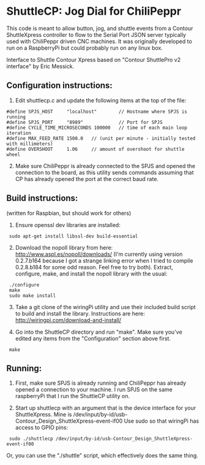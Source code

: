 
# ShuttleCP: Jog Dial for ChiliPeppr

This code is meant to allow button, jog, and shuttle events from a Contour ShuttleXpress controller to flow to the Serial Port JSON server typically used with ChiliPeppr driven CNC machines. It was originally developed to run on a RaspberryPi but could probably run on any linux box.

Interface to Shuttle Contour Xpress based on "Contour ShuttlePro v2 interface" by Eric Messick.


## Configuration instructions:

1. Edit shuttlecp.c and update the following items at the top of the file:

```
#define SPJS_HOST     "localhost"        // Hostname where SPJS is running
#define SPJS_PORT     "8989"             // Port for SPJS
#define CYCLE_TIME_MICROSECONDS 100000   // time of each main loop iteration
#define MAX_FEED_RATE 1500.0   // (unit per minute - initially tested with millimeters)
#define OVERSHOOT     1.06     // amount of overshoot for shuttle wheel
```

2. Make sure ChiliPeppr is already connected to the SPJS and opened the 
connection to the board, as this utility sends commands assuming that CP
has already opened the port at the correct baud rate.


## Build instructions:
(written for Raspbian, but should work for others)

1. Ensure openssl dev libraries are installed:

```
 sudo apt-get install libssl-dev build-essential
```

2. Download the nopoll library from here: http://www.aspl.es/nopoll/downloads/ (I'm currently using version 0.2.7.b164 because I got a strange linking error when I tried to compile 0.2.8.b184 for some odd reason.  Feel free to try both).  Extract, configure, make, and install the nopoll library with the usual:

```
 ./configure
 make
 sudo make install
```

3. Take a git clone of the wiringPi utility and use their included build script to build and install the library. Instructions are here: http://wiringpi.com/download-and-install/

4. Go into the ShuttleCP directory and run "make". Make sure you've edited any items from the "Configuration" section above first.

```
 make
```

## Running:

1. First, make sure SPJS is already running and ChiliPeppr has already opened a connection to your machine.  I run SPJS on the same raspberryPi that I run the ShuttleCP utility on.

2. Start up shuttlecp with an argument that is the device interface for your ShuttleXpress.  Mine is /dev/input/by-id/usb-Contour_Design_ShuttleXpress-event-if00 Use sudo so that wiringPi has access to GPIO pins:

```
 sudo ./shuttlecp /dev/input/by-id/usb-Contour_Design_ShuttleXpress-event-if00
```

Or, you can use the "./shuttle" script, which effectively does the same thing.


